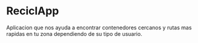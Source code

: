 # ReciclApp
Aplicacion que nos ayuda a encontrar contenedores cercanos y rutas mas rapidas en tu zona dependiendo de su tipo de usuario.
